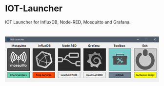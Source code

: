 # IOT-Launcher
IOT Launcher  for InfluxDB, Node-RED, Mosquitto and Grafana.

<h1 align="center">
  <img alt="NextLevelWeek" title="#NextLevelWeek" src="https://github.com/MiguelRenato/IOT-Launcher/blob/main/screenshots/IOT%20Launcher.png" />
</h1>



